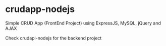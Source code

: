 # crudapp-nodejs

Simple CRUD App (FrontEnd Project) using ExpressJS, MySQL, jQuery and AJAX

Check
crudapi-nodejs
for the backend project
